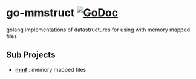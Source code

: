# go-mmstruct [![GoDoc](https://godoc.org/github.com/HellButcher/go-mmstruct?status.svg)](https://godoc.org/github.com/HellButcher/go-mmstruct)
golang implementations of datastructures for using with memory mapped files

## Sub Projects
- [__mmf__](mmf/) : memory mapped files
